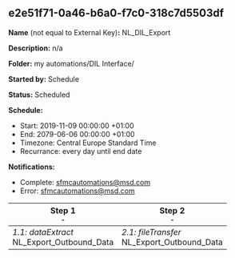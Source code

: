 ## e2e51f71-0a46-b6a0-f7c0-318c7d5503df

**Name** (not equal to External Key)**:** NL_DIL_Export

**Description:** n/a

**Folder:** my automations/DIL Interface/

**Started by:** Schedule

**Status:** Scheduled

**Schedule:**

* Start: 2019-11-09 00:00:00 +01:00
* End: 2079-06-06 00:00:00 +01:00
* Timezone: Central Europe Standard Time
* Recurrance: every day until end date

**Notifications:**

* Complete: sfmcautomations@msd.com
* Error: sfmcautomations@msd.com

| Step 1<br>_<small>-</small>_ | Step 2<br>_<small>-</small>_ |
| --- | --- |
| _1.1: dataExtract_<br>NL_Export_Outbound_Data | _2.1: fileTransfer_<br>NL_Export_Outbound_Data |
